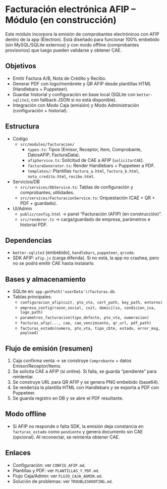 # Facturación electrónica AFIP – Módulo (en construcción)

Este módulo incorpora la emisión de comprobantes electrónicos con AFIP dentro de la app (Electron). Está diseñado para funcionar 100% embebido (sin MySQL/SQLite externos) y con modo offline (comprobantes provisorios) que luego pueden validarse y obtener CAE.

## Objetivos
- Emitir Factura A/B, Nota de Crédito y Recibo.
- Generar PDF con logo/membrete y QR AFIP desde plantillas HTML (Handlebars + Puppeteer).
- Guardar historial y configuración en base local (SQLite con `better-sqlite3`, con fallback JSON si no está disponible).
- Integración con Modo Caja (emisión) y Modo Administración (configuración + historial).

## Estructura
- Código
  - `src/modules/facturacion/`
    - `types.ts`: Tipos (Emisor, Receptor, Item, Comprobante, DatosAFIP, FacturaData).
    - `afipService.ts`: Solicitud de CAE a AFIP (`solicitarCAE`).
    - `facturaGenerator.ts`: Render Handlebars + Puppeteer a PDF.
    - `templates/`: Plantillas `factura_a.html`, `factura_b.html`, `nota_credito.html`, `recibo.html`.
- Servicios/DB
  - `src/services/DbService.ts`: Tablas de configuración y comprobantes, utilidades.
  - `src/services/FacturacionService.ts`: Orquestación (CAE + QR + PDF + guardado).
- UI/Admin
  - `public/config.html` → panel “Facturación (AFIP) (en construcción)”.
  - `src/renderer.ts` → carga/guardado de empresa, parámetros e historial PDF.

## Dependencias
- `better-sqlite3` (embebido), `handlebars`, `puppeteer`, `qrcode`.
- SDK AFIP: `afip.js` (carga diferida). Si no está, la app no crashea, pero no se podrá emitir CAE hasta instalarlo.

## Bases y almacenamiento
- SQLite en: `app.getPath('userData')/facturas.db`.
- Tablas principales:
  - `configuracion_afip(cuit, pto_vta, cert_path, key_path, entorno)`
  - `empresa_config(razon_social, cuit, domicilio, condicion_iva, logo_path)`
  - `parametros_facturacion(tipo_defecto, pto_vta, numeracion)`
  - `facturas_afip(..., cae, cae_vencimiento, qr_url, pdf_path)`
  - `facturas_estado(numero, pto_vta, tipo_cbte, estado, error_msg, payload)`

## Flujo de emisión (resumen)
1. Caja confirma venta → se construye `Comprobante` + datos Emisor/Receptor/Items.
2. Se solicita CAE a AFIP (si online). Si falla, se guarda “pendiente” para reintentar.
3. Se construye URL para QR AFIP y se genera PNG embebido (base64).
4. Se renderiza la plantilla HTML con Handlebars y se exporta a PDF con Puppeteer.
5. Se guarda registro en DB y se abre el PDF resultante.

## Modo offline
- Si AFIP no responde o falta SDK, la emisión deja constancia en `facturas_estado` como `pendiente` y genera documento sin CAE (opcional). Al reconectar, se reintenta obtener CAE.

## Enlaces
- Configuración: ver `CONFIG_AFIP.md`.
- Plantillas y PDF: ver `PLANTILLAS_Y_PDF.md`.
- Flujo Caja/Admin: ver `FLUJO_CAJA_ADMIN.md`.
- Solución de problemas: ver `TROUBLESHOOTING.md`.
